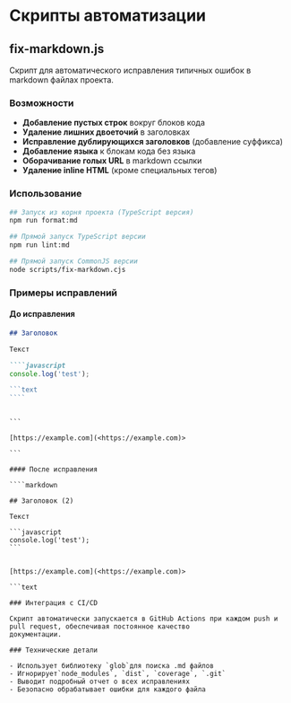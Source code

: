 # Скрипты автоматизации

## fix-markdown.js

Скрипт для автоматического исправления типичных ошибок в markdown файлах проекта.

### Возможности

- **Добавление пустых строк** вокруг блоков кода
- **Удаление лишних двоеточий** в заголовках
- **Исправление дублирующихся заголовков** (добавление суффикса)
- **Добавление языка** к блокам кода без языка
- **Оборачивание голых URL** в markdown ссылки
- **Удаление inline HTML** (кроме специальных тегов)

### Использование

```bash
## Запуск из корня проекта (TypeScript версия)
npm run format:md

## Прямой запуск TypeScript версии
npm run lint:md

## Прямой запуск CommonJS версии
node scripts/fix-markdown.cjs
```

### Примеры исправлений

#### До исправления

`````markdown
## Заголовок

Текст

````javascript
console.log('test');

```text
````
`````

`````

```

[https://example.com](<https://example.com)>

```

#### После исправления

````markdown

## Заголовок (2)

Текст

```javascript
console.log('test');
```
`````

````

[https://example.com](<https://example.com)>

```text

### Интеграция с CI/CD

Скрипт автоматически запускается в GitHub Actions при каждом push и pull request, обеспечивая постоянное качество
документации.

### Технические детали

- Использует библиотеку `glob`для поиска .md файлов
- Игнорирует`node_modules`, `dist`, `coverage`, `.git`
- Выводит подробный отчет о всех исправлениях
- Безопасно обрабатывает ошибки для каждого файла
````

